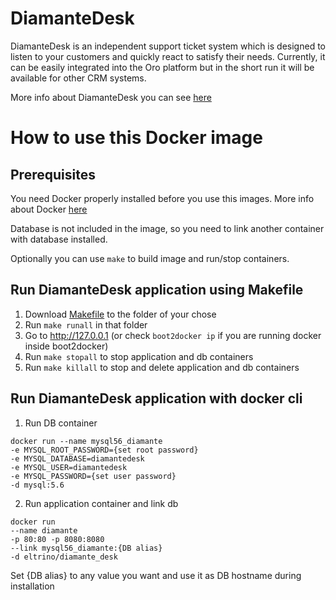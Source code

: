 # DiamanteDesk
DiamanteDesk is an independent support ticket system which is designed to listen to your customers and quickly react to satisfy their needs. Currently, it can be easily integrated into the Oro platform but in the short run it will be available for other CRM systems.

More info about DiamanteDesk you can see [here](http://diamantedesk.com)

# How to use this Docker image
## Prerequisites
You need Docker properly installed before you use this images.
More info about Docker [here](https://docs.docker.com)

Database is not included in the image, so you need to link another container with database installed.

Optionally you can use ```make``` to build image and run/stop containers.

## Run DiamanteDesk application using Makefile
1. Download [Makefile](https://raw.githubusercontent.com/eltrino/diamantedesk-docker/master/Makefile) to the folder of your chose
2. Run ```make runall``` in that folder
3. Go to http://127.0.0.1 (or check ```boot2docker ip``` if you are running docker inside boot2docker)
4. Run ```make stopall``` to stop application and db containers
5. Run ```make killall``` to stop and delete application and db containers

## Run DiamanteDesk application with docker cli
1. Run DB container 
```
docker run --name mysql56_diamante 
-e MYSQL_ROOT_PASSWORD={set root password}
-e MYSQL_DATABASE=diamantedesk 
-e MYSQL_USER=diamantedesk
-e MYSQL_PASSWORD={set user password} 
-d mysql:5.6
```
2. Run application container and link db
```
docker run 
--name diamante
-p 80:80 -p 8080:8080 
--link mysql56_diamante:{DB alias}
-d eltrino/diamante_desk
```
Set {DB alias} to any value you want and use it as DB hostname during installation


